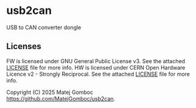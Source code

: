 # usb2can

USB to CAN converter dongle

## Licenses

FW is licensed under GNU General Public License v3. See the attached [LICENSE](./firmware/LICENSE) file for more info.
HW is licensed under CERN Open Hardware Licence v2 - Strongly Reciprocal. See the attached [LICENSE](./hardware/LICENSE) file for more info.

Copyright (C) 2025 Matej Gomboc <https://github.com/MatejGomboc/usb2can>.
